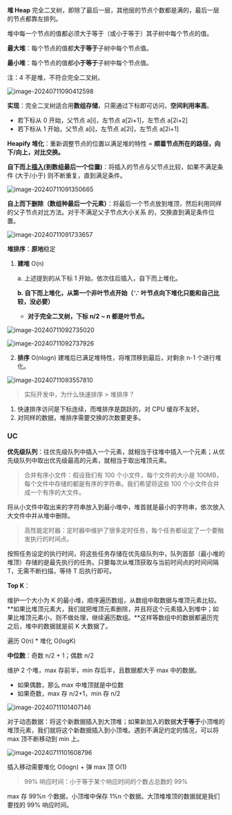 **堆 Heap** 完全二叉树，即除了最后一层，其他层的节点个数都是满的，最后一层的节点都靠左排列。

堆中每一个节点的值都必须大于等于（或小于等于）其子树中每个节点的值。

**最大堆**：每个节点的值都**大于等于**子树中每个节点值。

**最小堆**：每个节点的值都**小于等于**子树中每个节点值。

注：4 不是堆，不符合完全二叉树。

![image-20240711090412598](./13_heap.assets/image-20240711090412598.png)

**实现**：完全二叉树适合用**数组存储**，只需通过下标即可访问，**空间利用率高**。

- 若下标从 0 开始，父节点 a[i]，左节点 a[2i+1]，左节点 a[2i+2]
- 若下标从 1 开始，父节点 a[i]，左节点 a[2i]，左节点 a[2i+1]

**Heapify 堆化**：重新调整节点的位置以满足堆的特性 = **顺着节点所在的路径，向下/向上，对比交换。**

**自下而上<u>插入</u>(到数组最后一个位置)**：将插入的节点与父节点比较，如果不满足条件 (大于/小于) 则不断重复，直到满足条件。

![image-20240711091350665](./13_heap.assets/image-20240711091350665.png)

**自上而下删除（数组种最后一个元素）**：将最后一个节点放到堆顶，然后利用同样的父子节点对比方法。对于不满足父子节点大小关系
的，交换直到满足条件位置。

![image-20240711091733657](./13_heap.assets/image-20240711091733657.png)

**堆排序**：**原地**稳定

1. **建堆** O(n)

   a. 上述提到的从下标 1 开始，依次往后插入，自下而上堆化。

   **b. 自下而上堆化，从第一个非叶节点开始（∵ 叶节点向下堆化只能和自己比较，没必要）**

   - **对于完全二叉树，下标 n/2 ~ n 都是叶节点。**

![image-20240711092735020](./13_heap.assets/image-20240711092735020.png)

![image-20240711092737926](./13_heap.assets/image-20240711092737926.png)

2. **排序** O(nlogn) 建堆后已满足堆特性，将堆顶移到最后，对剩余 n-1 个进行堆化。

![image-20240711093557810](./13_heap.assets/image-20240711093557810.png)

> 实际开发中，为什么快速排序 > 堆排序？

1. 快速排序访问是下标连续，而堆排序是跳跃的，对 CPU 缓存不友好。
2. 对同样的数据，堆排序需要交换的次数要更多。

### UC

**优先级队列**：往优先级队列中插入一个元素，就相当于往堆中插入一个元素；从优先级队列中取出优先级最高的元素，就相当于取出堆顶元素。

> 合并有序小文件：假设我们有 100 个小文件，每个文件的大小是 100MB，每个文件中存储的都是有序的字符串。我们希望将这些 100 个小文件合并成一个有序的大文件。

将从小文件中取出来的字符串放入到最小堆中，堆首就是最小的字符串，依次放入大文件中并从堆中删除。

> 高性能定时器：定时器中维护了很多定时任务，每个任务都设定了一个要触发执行的时间点。

按照任务设定的执行时间，将这些任务存储在优先级队列中，队列首部（最小堆的堆顶）存储的是最先执行的任务。只要每次从堆顶获取与当前时间点的时间间隔 T，无需不断扫描，等待 T 后执行即可。



**Top K**：

维护一个大小为 K 的最小堆，顺序遍历数组，从数组中取数据与堆顶元素比较。**如果比堆顶元素大，我们就把堆顶元素删除，并且将这个元素插入到堆中；如果比堆顶元素小，则不做处理，继续遍历数组。**这样等数组中的数据都遍历完之后，堆中的数据就是前 K 大数据了。

遍历 O(n) * 堆化 O(logK)



**中位数**：奇数 n/2 + 1；偶数 n/2

维护 2 个堆，max 存前半，min 存后半，且数据都大于 max 中的数据。

- 如果偶数，那么 max 中堆顶就是中位数
- 如果奇数，max 存 n/2+1，min 存 n/2

![image-20240711101407146](./13_heap.assets/image-20240711101407146.png)

对于动态数据：将这个新数据插入到大顶堆；如果新加入的数据**大于等于**小顶堆的堆顶元素，我们就将这个新数据插入到小顶堆。遇到不满足约定的情况，可以将 max 顶不断移动到 min 上。

![image-20240711101608796](./13_heap.assets/image-20240711101608796.png)

插入移动需要堆化 O(logn) + 弹 max 顶 O(1)

> 99% 响应时间：小于等于某个响应时间的个数占总数的 99%

max 存 99%n 个数据，小顶堆中保存 1%n 个数据。大顶堆堆顶的数据就是我们要找的 99% 响应时间。